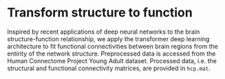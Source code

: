 # Transform structure to function
Inspired by recent applications of deep neural networks to the brain structure-function relationship, we apply the transformer deep learning architecture to fit functional connectivities between brain regions from the entirity of the network structure. Preprocessed data is accessed from the Human Connectome Project Young Adult dataset. Processed data, i.e. the structural and functional connectivity matrices, are provided in `hcp.mat`.


